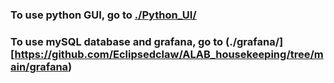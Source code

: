 ### To use python GUI, go to [./Python_UI/](https://github.com/Eclipsedclaw/ALAB_housekeeping/tree/main/Python_UI)

### To use mySQL database and grafana, go to (./grafana/][https://github.com/Eclipsedclaw/ALAB_housekeeping/tree/main/grafana)
